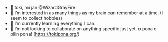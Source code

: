 - 👋 toki, mi jan @WizardGrayFire
- 👀 I’m interested in as many things as my brain can remember at a time. (I seem to collect hobbies)
- 🌱 I’m currently learning everything I can.
- 💞️ I’m not looking to collaborate on anything specific just yet.
o pona o pilin pona! (https://tokipona.org/)
<!---
WizardGrayFire/WizardGrayFire is a ✨ special ✨ repository because its `README.md` (this file) appears on your GitHub profile.
You can click the Preview link to take a look at your changes.
--->
